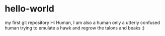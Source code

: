 # hello-world
my first git repository
Hi Human,
I am also a human only a utterly confused human trying to emulate a hawk and regrow the talons and beaks :)
